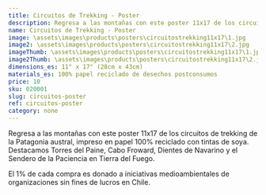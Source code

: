 ```yaml
---
title: Circuitos de Trekking - Poster
description: Regresa a las montañas con este poster 11x17 de los circuitos de trekking de la Patagonia austral, impreso en papel 100% reciclado.
name: Circuitos de Trekking - Poster
image: \assets\images\products\posters\circuitostrekking11x17\1.jpg
image2: \assets\images\products\posters\circuitostrekking11x17\2.jpg
imageThumb: \assets\images\products\posters\circuitostrekking11x17\1.jpg
image2Thumb: \assets\images\products\posters\circuitostrekking11x17\2.jpg
dimensions_es: 11" x 17" (28cm x 43cm)
materials_es: 100% papel reciclado de desechos postconsumos
price: 10
sku: 020001
slug: circuitos-poster
ref: circuitos-poster
category: none
---
```

Regresa a las montañas con este poster 11x17 de los circuitos de trekking de la Patagonia austral, impreso en papel 100% reciclado con tintas de soya. Destacamos Torres del Paine, Cabo Froward, Dientes de Navarino y el Sendero de la Paciencia en Tierra del Fuego.

El 1% de cada compra es donado a iniciativas medioambientales de organizaciones sin fines de lucros en Chile.
